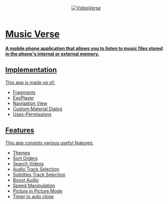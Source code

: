 <p align="center">
   <a href="https://github.com/4rju9/VideoVerse"><img src="https://github.com/4rju9/VideoVerse/assets/63835760/6a3989d2-b718-4d60-92a8-545de25a3b29" alt="VideoVerse"</a>
   <br>
   <br>
</p>
<h1>Music Verse</h1>
<b>A mobile phone application that allows you to listen to music files stored in the phone's internal or external memory. </b>

## Implementation
This app is made up of:
   * Fragments
   * ExoPlayer
   * Navigation View
   * Custom Material Dialog
   * Uses-Permissions


## Features
This app consists various useful features:
   * Themes
   * Sort Orders
   * Search Videos
   * Audio Track Selection
   * Subtitles Track Selection
   * Boost Audio
   * Speed Manipulation
   * Picture in Picture Mode
   * Timer to auto close

<!-- ## Usage
<b>Disclaimer :</b>
* This app is not published on Playstore, you have to download this from
* Official website
* This GitHub Page
(after that downloading follow the steps below)


**Step 1** => Download the APK [Click To Download](https://index.4rju9.workers.dev/0:/timeTableApp/app-release.apk)

**Step 2** => Go to download section of your browser / Or find the APK file in your phone's storage

**Step 3** => Tap on the apk file to open and then click install

<b>Important :</b>
* Because the app is not published on Playstore, that's why the Playstore doesn't Recognise it
* Playstore will prompt something like that it doesn't recognise the app's developer
* which means i have not published the app on Playstore and they do not know about me and this app
* It's alright, whatever prompt the Playstore is showing, you have to just click okey/next.
* after you install it, it will show you that there's nothing wrong in the app, and it's totally safe.

**Step 4** => Run the app
* Create an account or Login into your account if you already have one
* Select your course and semester

No more steps, all done ✅ -->

